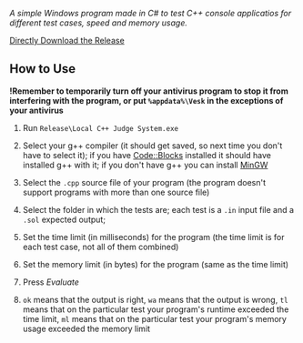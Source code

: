 *A simple Windows program made in C# to test C++ console applicatios for different test cases, speed and memory usage.*

[Directly Download the Release](https://github.com/vesk4000/Local-CPP-Judge-System/releases/tag/1.0.0)
## How to Use

**!Remember to temporarily turn off your antivirus program to stop it from interfering with the program, or put ```%appdata%\Vesk``` in the exceptions of your antivirus**

1. Run ```Release\Local C++ Judge System.exe```

3. Select your g++ compiler (it should get saved, so next time you don't have to select it); if you have [Code::Blocks](http://www.codeblocks.org/) installed it should have installed g++ with it; if you don't have g++ you can install [MinGW](http://www.mingw.org/)

3. Select the ```.cpp``` source file of your program (the program doesn't support programs with more than one source file)

4. Select the folder in which the tests are; each test is a ```.in``` input file and a ```.sol``` expected output;

5. Set the time limit (in milliseconds) for the program (the time limit is for each test case, not all of them combined)

6. Set the memory limit (in bytes) for the program (same as the time limit)

7. Press *Evaluate*

8. ```ok``` means that the output is right, ```wa``` means that the output is wrong, ```tl``` means that on the particular test your program's runtime exceeded the time limit, ```ml``` means that on the particular test your program's memory usage exceeded the memory limit
